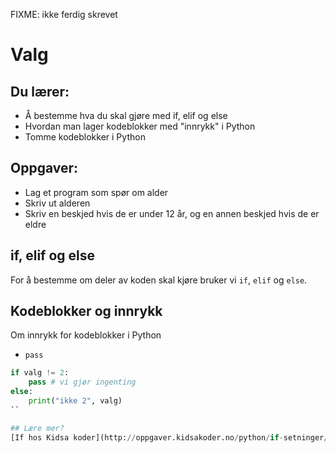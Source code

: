 FIXME: ikke ferdig skrevet

# Valg

## Du lærer:
* Å bestemme hva du skal gjøre med if, elif og else
* Hvordan man lager kodeblokker med "innrykk" i Python
* Tomme kodeblokker i Python


## Oppgaver:
* Lag et program som spør om alder
* Skriv ut alderen
* Skriv en beskjed hvis de er under 12 år, og en annen beskjed hvis de er eldre


## if, elif og else
For å bestemme om deler av koden skal kjøre bruker vi `if`, `elif` og `else`.

## Kodeblokker og innrykk
Om innrykk for kodeblokker i Python

* `pass`
```python
if valg != 2:
    pass # vi gjør ingenting
else:
    print("ikke 2", valg)
``

## Lære mer?
[If hos Kidsa koder](http://oppgaver.kidsakoder.no/python/if-setninger/if-setninger.html)
